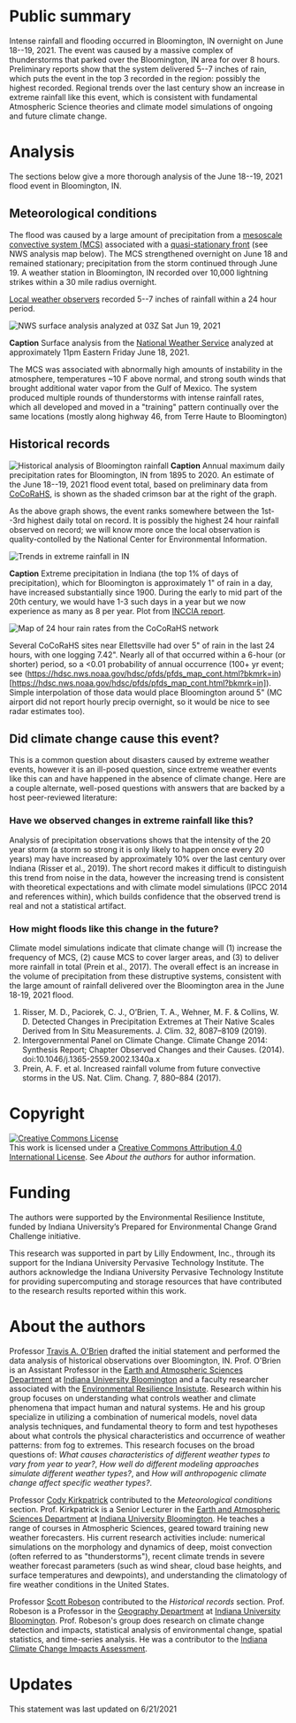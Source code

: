 # Public summary
Intense rainfall and flooding occurred in Bloomington, IN overnight on June 18--19, 2021.  The event was caused by a massive complex of thunderstorms that parked over the Bloomington, IN area for over 8 hours.  Preliminary reports show that the system delivered 5--7 inches of rain, which puts the event in the top 3 recorded in the region: possibly the highest recorded.  Regional trends over the last century show an increase in extreme rainfall like this event, which is consistent with fundamental Atmospheric Science theories and climate model simulations of ongoing and future climate change.

# Analysis
The sections below give a more thorough analysis of the June 18--19, 2021 flood event in Bloomington, IN. 

## Meteorological conditions
The flood was caused by a large amount of precipitation from a [mesoscale convective system (MCS)](https://glossary.ametsoc.org/wiki/Mesoscale_convective_system) associated with a [quasi-stationary front](https://glossary.ametsoc.org/wiki/Quasi-stationary_front) (see NWS analysis map below).  The MCS strengthened overnight on June 18 and remained stationary; precipitation from the storm continued through June 19.  A weather station in Bloomington, IN recorded over 10,000 lightning strikes within a 30 mile radius overnight.

[Local weather observers](https://maps.cocorahs.org/?maptype=precip&units=us&base=std&cp=BluYlwRed&datetype=daily&displayna=0&date=2021-06-19&key=dynamic&overlays=state,county&bbox=-87.06115722656251,38.9524673652846,-86.0723876953125,39.3995914050189) recorded 5--7 inches of rainfall within a 24 hour period.

![NWS surface analysis analyzed at 03Z Sat Jun 19, 2021](namussfc03wbg.gif)

**Caption** Surface analysis from the [National Weather Service](https://weather.gov) analyzed at approximately 11pm Eastern Friday June 18, 2021.

The MCS was associated with abnormally high amounts of instability in the atmosphere, temperatures ~10 F above normal, and strong south winds that brought additional water vapor from the Gulf of Mexico.  The system produced multiple rounds of thunderstorms with intense rainfall rates, which all developed and moved in a "training" pattern continually over the same locations (mostly along highway 46, from Terre Haute to Bloomington)

## Historical records
![Historical analysis of Bloomington rainfall](bloomington_rx1day_19Jun2021.png)
**Caption** Annual maximum daily precipitation rates for Bloomington, IN from 1895 to 2020.  An estimate of the June 18--19, 2021 flood event total, based on preliminary data from [CoCoRaHS](https://maps.cocorahs.org/?maptype=precip&units=us&base=std&cp=BluYlwRed&datetype=daily&displayna=0&date=2021-06-19&key=dynamic&overlays=state,county&bbox=-87.06115722656251,38.9524673652846,-86.0723876953125,39.3995914050189), is shown as the shaded crimson bar at the right of the graph.  

As the above graph shows, the event ranks somewhere between the 1st--3rd highest daily total on record. It is possibly the highest 24 hour rainfall observed on record; we will know more once the local observation is quality-contolled by the National Center for Environmental Information.


![Trends in extreme rainfall in IN](extreme_trend_fig.png)

**Caption** Extreme precipitation in Indiana (the top 1% of days of precipitation), which for Bloomington is approximately 1" of rain in a day, have increased substantially since 1900. During the early to mid part of the 20th century, we would have 1-3 such days in a year but we now experience as many as 8 per year. Plot from [INCCIA report](https://docs.lib.purdue.edu/inccia/).  


![Map of 24 hour rain rates from the CoCoRaHS network](cocorahs_jun182021.png)

Several CoCoRaHS sites near Ellettsville had over 5" of rain in the last 24 hours, with one logging 7.42". Nearly all of that occurred within a 6-hour (or shorter) period, so a <0.01 probability of annual occurrence (100+ yr event; see (https://hdsc.nws.noaa.gov/hdsc/pfds/pfds_map_cont.html?bkmrk=in)[https://hdsc.nws.noaa.gov/hdsc/pfds/pfds_map_cont.html?bkmrk=in]). Simple interpolation of those data would place Bloomington around 5" (MC airport did not report hourly precip overnight, so it would be nice to see radar estimates too).


## Did climate change cause this event?
This is a common question about disasters caused by extreme weather events, however it is an ill-posed question, since extreme weather events like this can and have happened in the absence of climate change.  Here are a couple alternate, well-posed questions with answers that are backed by a host peer-reviewed literature:

### Have we observed changes in extreme rainfall like this?
Analysis of precipitation observations shows that the intensity of the 20 year storm (a storm so strong it is only likely to happen once every 20 years) may have increased by approximately 10% over the last century over Indiana (Risser et al., 2019).  The short record makes it difficult to distinguish this trend from noise in the data, however the increasing trend is consistent with theoretical expectations and with climate model simulations (IPCC 2014 and references within), which builds confidence that the observed trend is real and not a statistical artifact.

### How might floods like this change in the future?
Climate model simulations indicate that climate change will (1) increase the frequency of MCS, (2)  cause MCS to cover larger areas, and (3)  to deliver more rainfall in total (Prein et al., 2017).  The overall effect is an increase in the volume of precipitation from these distruptive systems, consistent with the large amount of rainfall delivered over the Bloomington area in the June 18-19, 2021 flood.

1. Risser, M. D., Paciorek, C. J., O’Brien, T. A., Wehner, M. F. & Collins, W. D. Detected Changes in Precipitation Extremes at Their Native Scales Derived from In Situ Measurements. J. Clim. 32, 8087–8109 (2019).
2. Intergovernmental Panel on Climate Change. Climate Change 2014: Synthesis Report; Chapter Observed Changes and their Causes. (2014). doi:10.1046/j.1365-2559.2002.1340a.x
3. Prein, A. F. et al. Increased rainfall volume from future convective storms in the US. Nat. Clim. Chang. 7, 880–884 (2017).

# Copyright
<a rel="license" href="http://creativecommons.org/licenses/by/4.0/"><img alt="Creative Commons License" style="border-width:0" src="https://i.creativecommons.org/l/by/4.0/88x31.png" /></a><br /><span xmlns:dct="http://purl.org/dc/terms/" property="dct:title">This work is licensed under a <a rel="license" href="http://creativecommons.org/licenses/by/4.0/">Creative Commons Attribution 4.0 International License</a>.  See *About the authors* for author information.

# Funding

The authors were supported by the Environmental Resilience Institute, funded by Indiana University’s Prepared for Environmental Change Grand Challenge initiative.
  
This research was supported in part by Lilly Endowment, Inc., through its support for the Indiana University Pervasive Technology Institute.  The authors acknowledge the Indiana University Pervasive Technology Institute for providing supercomputing and storage resources that have contributed to the research results reported within this work. 
  
# About the authors
  
Professor [Travis A. O'Brien](https://earth.indiana.edu/directory/faculty/obrien-travis.html) drafted the initial statement and performed the data analysis of historical observations over Bloomington, IN.  Prof. O'Brien is an Assistant Professor in the [Earth and Atmospheric Sciences Department](https://earth.indiana.edu/) at [Indiana University Bloomington](https://www.indiana.edu/) and a faculty researcher associated with the [Environmental Resilience Insistute](https://eri.iu.edu).  Research within his group focuses on understanding what controls weather and climate phenomena that impact human and natural systems. He and his group specialize in utilizing a combination of numerical models, novel data analysis techniques, and fundamental theory to form and test hypotheses about what controls the physical characteristics and occurrence of weather patterns: from fog to extremes. This research focuses on the broad questions of: *What causes characteristics of different weather types to vary from year to year?*,  *How well do different modeling approaches simulate different weather types?*, and *How will anthropogenic climate change affect specific weather types?*.
  
Professor [Cody Kirkpatrick](https://earth.indiana.edu/directory/faculty/kirkpatrick-cody.html) contributed to the *Meteorological conditions* section.  Prof. Kirkpatrick is a Senior Lecturer in the [Earth and Atmospheric Sciences Department](https://earth.indiana.edu/) at [Indiana University Bloomington](https://www.indiana.edu/).  He teaches a range of courses in Atmospheric Sciences, geared toward training new weather forecasters.  His current research activities include: numerical simulations on the morphology and dynamics of deep, moist convection (often referred to as "thunderstorms"), recent climate trends in severe weather forecast parameters (such as wind shear, cloud base heights, and surface temperatures and dewpoints), and understanding the climatology of fire weather conditions in the United States.

Professor [Scott Robeson](https://geography.indiana.edu/about/faculty/robeson-scott.html) contributed to the *Historical records* section.  Prof. Robeson is a Professor in the [Geography Department](https://geography.indiana.edu) at [Indiana University Bloomington](https://www.indiana.edu/).  Prof. Robeson's group does research on climate change detection and impacts, statistical analysis of environmental change, spatial statistics, and time-series analysis.  He was a contributor to the [Indiana Climate Change Impacts Assessment](https://docs.lib.purdue.edu/inccia/).


# Updates
This statement was last updated on 6/21/2021 
